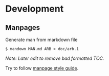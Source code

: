 # Development
## Manpages

Generate man from markdown file
```shell
$ mandown MAN.md ARB > doc/arb.1
```

*Note: Later edit to remove bad formatted TOC.*

Try to follow [manpage style guide](https://liw.fi/manpages/).

